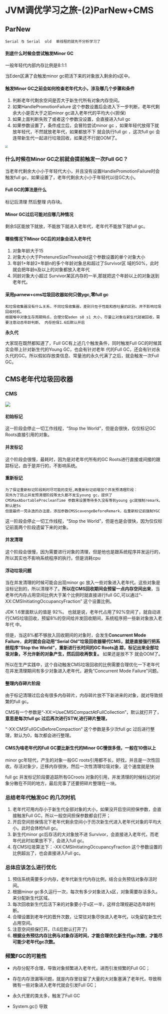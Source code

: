 # JVM调优学习之旅-(2)ParNew+CMS



## ParNew

```
Serial 与 Serial  old  单线程的就先不分析学习了
```

#### 到底什么时候会尝试触发Minor GC

一般年轻代内部内存比例是8:1:1 

当Eden区满了会触发minor gc把活下来的对象放入剩余的s区中。

<!--more-->

#### 触发Minor GC之前会如何检查老年代大小，涉及哪几个步骤和条件

1. 判断老年代剩余空间是否大于新生代所有对象内存空间。
2. 如果HandlePromotionFailure 这个参数设置后会进入下一步判断，老年代剩余大小是否大于之前minor gc进入老年代的平均大小(担保)
3. 如果上面判断失败了或者这个参数没设置，会直接进入full gc
4. 如果参数设置了，条件成立后，会冒险尝试minor gc ，如果年轻代放得下就放年轻代，不然就放老年代，如果都放不下 就会执行full gc ，这次full gc 会连带新生代一起进行垃圾回收，如果还不行就OOM了。

<img src="https://yakax.oss-cn-hangzhou.aliyuncs.com/blog/jvm/TIM%E6%88%AA%E5%9B%BE20200529151700.png" style="zoom: 50%;" />

### 什么时候在Minor GC之前就会提前触发一次Full GC？

当老年代剩余大小小于年轻代大小，并且没有设置HandlePromotionFailure时会触发full gc，如果设置了，老年代剩余大小小于年轻代以往GC大小。

#### Full GC的算法是什么

标记后清理 然后整理 内存块。

#### Minor GC过后可能对应哪几种情况

剩余S区能放下就放，不能放下就进入老年代，老年代不能放下就full gc。

#### 哪些情况下Minor GC后的对象会进入老年代

1. 对象年龄大于15
2. 对象大小大于PretenureSizeThreshold这个参数设置的单个对象大小
3. 年龄1+年龄2+年龄n的多个年龄对象总和超过了Survivor区 域的50%，此时就会把年龄n及以上的对象都放入老年代
4. 同龄对象大小超过 Survivor某区内存的一半,那就把这个年龄以上的对象送到老年代。

#### 采用parnew+cms垃圾回收器如何只做ygc,零full gc

```
和垃圾收集器没有什么关系，不同垃圾收集器，差别只在于性能和吞吐量的区别。并不影响垃圾回收时机。
根据堆中对象生存周期特点，合理分配eden s0 s1 大小，尽量让对象在新生代就被回收，需要注意动态年龄判断、 内存担保1.6后默认开启
```

**永久代**

大家现在既然都知道了，Full GC有上述几个触发条件，同时触发Full GC的时候其实会带上针对新生代的Young GC，也会有针对老年 代的Full GC，还会有针对永久代的GC。所以假如存放类信息、常量池的永久代满了之后，就会触发一次Full GC。



## CMS老年代垃圾回收器

### CMS

![](https://yakax.oss-cn-hangzhou.aliyuncs.com/blog/jvm/TIM%E6%88%AA%E5%9B%BE20200602143539.png)

#### 初始标记

这一阶段会停止一切工作线程，“Stop the World”，但是会很快，仅仅标记GC Roots直接引用的对象。

#### 并发标记

这个阶段会很慢，最耗时，因为是对老年代所有的GC Roots进行直接或间接的跟踪标记，由于是并行的，不影响系统。

#### 重新标记

```
为了保证重新标记阶段耗时尽可能的变短,再重新标记前增加个并发预清理阶段：
另外为了防止并发预清理阶段等太久都不发生young gc，提供了CMSMaxAbortablePrecleanTime 参数来设置等待多久没有等到young gc就强制remark。默认是5s
但是最终一劳永逸的办法是，添加参数CMSScavengeBeforeRemark，在重新标记前强制YGC
```

这一阶段会停止一切工作线程，“Stop the World”，但是也是会很快，因为仅仅标记前面两个阶段遗留下来的对象。

#### 并发清理

这个阶段会很慢，因为需要进行对象的清理，但是他也是跟系统程序并发运行的，所以其实也不影响系统程序的执行。但是消耗cpu

#### 浮动垃圾问题

当在并发清理的时候可能会出现minor gc 放入一些对象进入老年代。这些对象是没标记到的，所以清理不了。**所以在CMS回收期间会预留一点内存空间出来**，当老年代内存占用空间比例大于某个比例时就直接进行full GC,可以通过“-XX:CMSInitiatingOccupancyFraction” 这个设置比例。

JDK 1.6里面默认的值是 92%。 也就是说，老年代占用了92%空间了，就自动进行CMS垃圾回收，预留8%的空间给并发回收期间，系统程序把一些新对象放入老年代 中。

但是，当这8%都不够放入回收期间的对象时，会发生**Concurrent Mode Failure**，**此时就会自动用“Serial Old”垃圾回收器替代CMS，就是直接强行把系统程序“Stop the World”，重新进行长时间的GC Roots追 踪，标记出来全部垃圾对象，不允许新的对象产生，然后回收再恢复。** 如果还是放不下 就会OOM了。

所以在生产实践中，这个自动触发CMS垃圾回收的比例需要合理优化一下老年代在并发清理期间有多少对象进入老年代，避免“Concurrent Mode Failure”问题。

#### 整理内存碎片阶段

由于标记清理过后会有很多内存碎片，内存碎片放不下新进来的对象，就对导致频繁的full gc。

CMS有一个参数是“-XX:+UseCMSCompactAtFullCollection”，默认就打开了，**意思是每次full gc 过后再次进行STW,进行碎片整理，**

“-XX:CMSFullGCsBeforeCompaction“ 这个参数是多少次full gc 过后进行整理，默认为0，每次都会进行整理。

#### CMS为啥老年代的Full GC要比新生代的Minor GC慢很多倍，一般在10倍以上

minor gc年轻代，产生的对象一般GC roots引用都不长，好找，并且是一次性回收。存活对象少，迁移内存很快，然后一次性清理垃圾对象，这个速度就是快

full gc 并发标记阶段要追踪所有GCroots 对象的引用，并发清理的时候标记的对象分散在不同的地方，最后完事了还要把碎片整理在一块。

### 总结老年代触发GC 的几次时机

1. 老年代可用内存小于新生代全部对象的大小，如果没开启空间担保参数，会直接触发Full GC，所以一般空间担保参数都会打开；
2. 开启空间担保情况下老年代剩余空间小于历次新生代进入老年代对象的平均大小。此时会体检full gc。
3. 新生代minor gc后存活的大对象放不进 Survivor，会直接进入老年代，而老年代此时如果放不下，会进入full gc。
4. 在CMS垃圾算法下：-XX:CMSInitiatingOccupancyFraction 这个参数设置的比例超出了，也会直接进入Full gc。

### 总体应该怎么进行优化

1. 预估系统需要多少内存，老年代新生代内存比例，结合业务预估对象存活时间。
2. 根据minor gc多久运行一次，每次有多少对象进入s区，对象需要存活多久。来分配新生代区域。
3. 每次回收新生代后活下来的对象要小于s区一半，这样合理规避动态年龄判断。
4. 合理设置到老年代的晋升次数，让常驻对象尽快进入老年代，以免留在新生代占用空间。
5. 注意空间担保打开。(1.6后默认打开了)
6. **根据业务预估内存比例与对象存活时间，才能合理优化新生代gc次数，才能尽可能少老年代gc次数。**



### 频繁FGC的可能性

- 内存分配不合理，导致对象频繁进入老年代，进而引发频繁的Full GC； 

- 存在内存泄漏等问题，就是内存里驻留了大量的大对象塞满了老年代，导致稍微有一些对象进入老年代就会引发Full GC； 

- 永久代里的类太多，触发了Full GC
- System.gc() 导致
